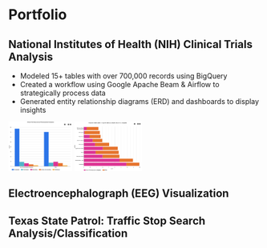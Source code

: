 # Portfolio 

## National Institutes of Health (NIH) Clinical Trials Analysis
- Modeled 15+ tables with over 700,000 records using BigQuery
- Created a workflow using Google Apache Beam & Airflow to strategically process data 
- Generated entity relationship diagrams (ERD) and dashboards to display insights

<p float="left">
  <img src="https://github.com/abelasandovalg/clinical-trials/blob/main/images/overall_status.png" height="100" />
  <img src="https://github.com/abelasandovalg/clinical-trials/blob/main/images/conditions.png" height="100" /> 
</p>

## Electroencephalograph (EEG) Visualization

## Texas State Patrol: Traffic Stop Search Analysis/Classification
